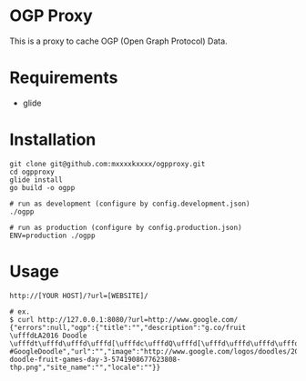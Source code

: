 # OGP Proxy
This is a proxy to cache OGP (Open Graph Protocol) Data.

# Requirements

- glide

# Installation

```
git clone git@github.com:mxxxxkxxxx/ogpproxy.git
cd ogpproxy
glide install
go build -o ogpp

# run as development (configure by config.development.json)
./ogpp

# run as production (configure by config.production.json)
ENV=production ./ogpp
```

# Usage

```
http://[YOUR HOST]/?url=[WEBSITE]/

# ex.
$ curl http://127.0.0.1:8080/?url=http://www.google.com/
{"errors":null,"ogp":{"title":"","description":"g.co/fruit \ufffdŁA2016 Doodle \ufffdt\ufffd\ufffd\ufffd[\ufffdc\ufffdQ\ufffd[\ufffd\ufffd\ufffd\ufffd\ufffd`\ufffdF\ufffdb\ufffdN #GoogleDoodle","url":"","image":"http://www.google.com/logos/doodles/2016/2016-doodle-fruit-games-day-3-5741908677623808-thp.png","site_name":"","locale":""}}
```
